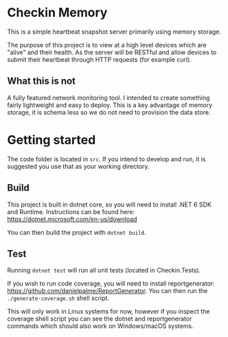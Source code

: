 # Checkin Memory
This is a simple heartbeat snapshot server primarily using memory storage.

The purpose of this project is to view at a high level devices which are "alive" and their health. As the server will be RESTful and allow devices to submit their heartbeat through HTTP requests (for example curl).

## What this is not
A fully featured network monitoring tool. I intended to create something fairly lightweight and easy to deploy. This is a key advantage of memory storage, it is schema less so we do not need to provision the data store.

# Getting started
The code folder is located in `src`. If you intend to develop and run, it is suggested you use that as your working directory.

## Build
This project is built in dotnet core, so you will need to install .NET 6 SDK and Runtime. Instructions can be found here: https://dotnet.microsoft.com/en-us/download

You can then build the project with `dotnet build`. 

## Test
Running `dotnet test` will run all unit tests (located in Checkin.Tests).

If you wish to run code coverage, you will need to install reportgenerator: https://github.com/danielpalme/ReportGenerator. You can then run the `./generate-coverage.sh` shell script. 

This will only work in Linux systems for now, however if you inspect the coverage shell script you can see the dotnet and reportgenerator commands which should also work on Windows/macOS systems.
